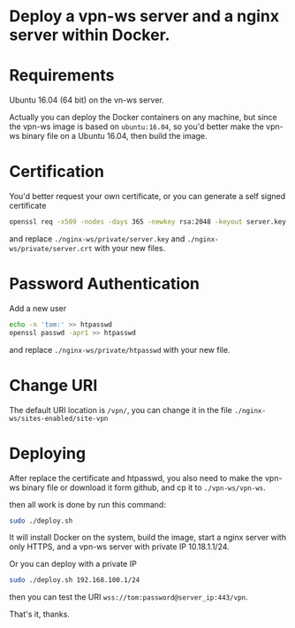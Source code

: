 Deploy a vpn-ws server and a nginx server within Docker.
========================================================================================

Requirements
============

Ubuntu 16.04 (64 bit) on the vn-ws server.

Actually you can deploy the Docker containers on any machine, but since the vpn-ws image is based on `ubuntu:16.04`,
so you'd better make the vpn-ws binary file on a Ubuntu 16.04, then build the image.


Certification
=============

You'd better request your own certificate, or you can generate a self signed certificate

```sh
openssl req -x509 -nodes -days 365 -newkey rsa:2048 -keyout server.key -out server.crt
```

and replace `./nginx-ws/private/server.key` and `./nginx-ws/private/server.crt` with your new files.


Password Authentication
=======================

Add a new user

```sh
echo -n 'tom:' >> htpasswd
openssl passwd -apr1 >> htpasswd
```

and replace `./nginx-ws/private/htpasswd` with your new file.


Change URI
==========

The default URI location is `/vpn/`, you can change it in the file `./nginx-ws/sites-enabled/site-vpn`


Deploying
=========

After replace the certificate and htpasswd, you also need to make the vpn-ws binary file or download it form github, and cp it to `./vpn-ws/vpn-ws`.

then all work is done by run this command:

```sh
sudo ./deploy.sh
```

It will install Docker on the system, build the image, start a nginx server with only HTTPS, and a vpn-ws server with private IP 10.18.1.1/24.

Or you can deploy with a private IP

```sh
sudo ./deploy.sh 192.168.100.1/24
```

then you can test the URI `wss://tom:password@server_ip:443/vpn`.

That's it, thanks.

